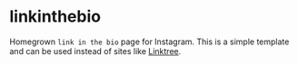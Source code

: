 # linkinthebio

Homegrown `link in the bio` page for Instagram. This is a simple template and can be used instead of sites like [Linktree](https://linktr.ee/).

